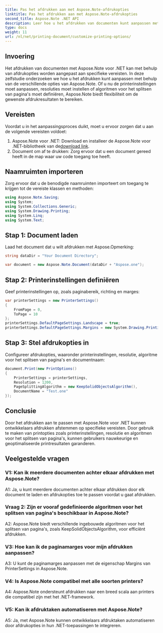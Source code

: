 ```yaml
---
title: Pas het afdrukken aan met Aspose.Note-afdrukopties
linktitle: Pas het afdrukken aan met Aspose.Note-afdrukopties
second_title: Aspose.Note .NET API
description: Leer hoe u het afdrukken van documenten kunt aanpassen met Aspose.Note voor .NET. Verfijn de instellingen voor optimale afdrukken.
type: docs
weight: 11
url: /nl/net/printing-document/customize-printing-options/
---
```

## Invoering

Het afdrukken van documenten met Aspose.Note voor .NET kan met behulp van afdrukopties worden aangepast aan specifieke vereisten. In deze zelfstudie onderzoeken we hoe u het afdrukken kunt aanpassen met behulp van de verschillende opties van Aspose.Note. Of u nu de printerinstellingen moet aanpassen, resoluties moet instellen of algoritmen voor het splitsen van pagina's moet definiëren, Aspose.Note biedt flexibiliteit om de gewenste afdrukresultaten te bereiken.

## Vereisten

Voordat u in het aanpassingsproces duikt, moet u ervoor zorgen dat u aan de volgende vereisten voldoet:

1.  Aspose.Note voor .NET: Download en installeer de Aspose.Note voor .NET-bibliotheek van de[download link](https://releases.aspose.com/note/net/).
2. Document om af te drukken: Zorg ervoor dat u een document gereed heeft in de map waar uw code toegang toe heeft.

## Naamruimten importeren

Zorg ervoor dat u de benodigde naamruimten importeert om toegang te krijgen tot de vereiste klassen en methoden:

```csharp
using Aspose.Note.Saving;
using System;
using System.Collections.Generic;
using System.Drawing.Printing;
using System.Linq;
using System.Text;
```

## Stap 1: Document laden

Laad het document dat u wilt afdrukken met Aspose.Opmerking:

```csharp
string dataDir = "Your Document Directory";

var document = new Aspose.Note.Document(dataDir + "Aspose.one");

```

## Stap 2: Printerinstellingen definiëren

Geef printerinstellingen op, zoals paginabereik, richting en marges:

```csharp
var printerSettings = new PrinterSettings()
{
    FromPage = 0,
    ToPage = 10
};
printerSettings.DefaultPageSettings.Landscape = true;
printerSettings.DefaultPageSettings.Margins = new System.Drawing.Printing.Margins(50, 50, 150, 50);
```

## Stap 3: Stel afdrukopties in

Configureer afdrukopties, waaronder printerinstellingen, resolutie, algoritme voor het splitsen van pagina's en documentnaam:

```csharp
document.Print(new PrintOptions()
{
    PrinterSettings = printerSettings,
    Resolution = 1200,
    PageSplittingAlgorithm = new KeepSolidObjectsAlgorithm(),
    DocumentName = "Test.one"
});
```

## Conclusie

Door het afdrukken aan te passen met Aspose.Note voor .NET kunnen ontwikkelaars afdrukken afstemmen op specifieke vereisten. Door gebruik te maken van printopties zoals printerinstellingen, resolutie en algoritmen voor het splitsen van pagina's, kunnen gebruikers nauwkeurige en geoptimaliseerde printresultaten garanderen.

## Veelgestelde vragen

### V1: Kan ik meerdere documenten achter elkaar afdrukken met Aspose.Note?

A1: Ja, u kunt meerdere documenten achter elkaar afdrukken door elk document te laden en afdrukopties toe te passen voordat u gaat afdrukken.

### Vraag 2: Zijn er vooraf gedefinieerde algoritmen voor het splitsen van pagina's beschikbaar in Aspose.Note?

A2: Aspose.Note biedt verschillende ingebouwde algoritmen voor het splitsen van pagina's, zoals KeepSolidObjectsAlgorithm, voor efficiënt afdrukken.

### V3: Hoe kan ik de paginamarges voor mijn afdrukken aanpassen?

A3: U kunt de paginamarges aanpassen met de eigenschap Margins van PrinterSettings in Aspose.Note.

### V4: Is Aspose.Note compatibel met alle soorten printers?

A4: Aspose.Note ondersteunt afdrukken naar een breed scala aan printers die compatibel zijn met het .NET-framework.

### V5: Kan ik afdruktaken automatiseren met Aspose.Note?

A5: Ja, met Aspose.Note kunnen ontwikkelaars afdruktaken automatiseren door afdrukopties in hun .NET-toepassingen te integreren.